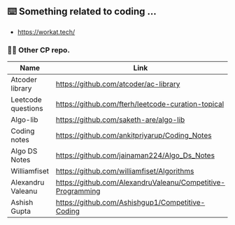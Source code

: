 ## ⌨️ Something related to coding ...

- https://workat.tech/

### ✌🏻 Other CP repo.
| Name                  | Link                                                          |
| --------------------- | ------------------------------------------------------------- |
| Atcoder library       | https://github.com/atcoder/ac-library                         |
| Leetcode questions    | https://github.com/fterh/leetcode-curation-topical            |
| Algo-lib              | https://github.com/saketh-are/algo-lib                        |
| Coding notes          | https://github.com/ankitpriyarup/Coding_Notes                 |
| Algo DS Notes         | https://github.com/jainaman224/Algo_Ds_Notes                  |
| Williamfiset          | https://github.com/williamfiset/Algorithms                    |
| Alexandru Valeanu     | https://github.com/AlexandruValeanu/Competitive-Programming   |
| Ashish Gupta          | https://github.com/Ashishgup1/Competitive-Coding              |
